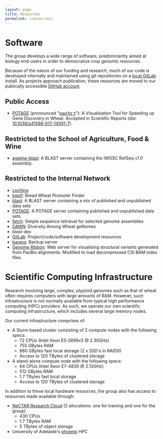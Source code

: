 ```yaml
---
layout: page
title: Resources
permalink: /resources/
---
```


# Software

The group develops a wide range of software, predominantly aimed at biology end-users in order to
democratize crop genomic resources.

Because of the nature of our funding and research, much of our code is developed
internally and maintained using git repositories on a [local GitLab](/internal/code) install.
As projects approach publication, these resources are moved to our publically accessible
[GitHub account](https://github.com/CroBiAd).

## Public Access

  * [POTAGE](/potage) (pronounced "[pəʊˈtɑːʒ](http://img2.tfd.com/pron/mp3/en/UK/df/dfskskssdfd5drh7.mp3)"): A Visualisation
    Tool for Speeding up Gene Discovery in Wheat. Accepted in Scientific Reports
    (doi: [10.1038/s41598-017-14591-7](https://dx.doi.org/10.1038/s41598-017-14591-7)).

## Restricted to the School of Agriculture, Food & Wine

  * [agwine-blast](/afw/blast): A BLAST server containing the IWGSC RefSeq v1.0 assembly.

## Restricted to the Internal Network

  * [coching](/internal/coching)
  * [bwpf](/internal/bwpf): Bread Wheat Promoter Finder
  * [blast](/internal/blast): A BLAST server containing a mix of published and unpublished data sets
  * [POTAGE](/internal/potage): A POTAGE server containing published and unpublished data sets
  * [fetch](/internal/fetch): Simple sequence retrieval for selected genome assemblies
  * [DAWN](/internal/dawn): Diversity Among Wheat geNomes
  * blast-dev
  * [GitLab](/internal/code): Project/code/software development resources
  * [bareos](/internal/bareos): Backup server
  * [Genome Ribbon](/internal/ribbon): Web server for visualising structural variants generated from PacBio alignments.
    Modified to load decompressed CSI BAM index files.

# Scientific Computing Infrastructure

Research involving large, complex, plyploid genomes such as that of wheat often requires computers with large amounts
of RAM. However, such infrastructure is not normally available from typical high performance computing (HPC) providers.
As such, we operate our own scientific computing infrastructure, which includes several large memory nodes.

Our current infrastructure comprises of:

  * A Slurm based cluster consisting of 2 compute nodes with the following specs:
    * 72 CPUs (Intel Xeon E5-2699v3 @ 2.30GHz)
    * 755 GBytes RAM
    * 880 GBytes fast local storage (2 x SSD's in RAID0)
    * Access to 120 TBytes of clustered storage
  * A stand-alone compute node with the following specs:
    * 64 CPUs (Intel Xeon E7-4830 @ 2.13GHz)
    * 512 GBytes RAM
    * 1.7 TBytes fast local storage
    * Access to 120 TBytes of clustered storage

In addition to these local hardware resources, the group also has access to resources made available through:

  * [NeCTAR Research Cloud](https://nectar.org.au/research-cloud/) (2 allocations: one for training and one for the group)
    * 430 CPUs
    * 1.7 TBytes RAM
    * 5 TBytes of object storage
  * University of Adelaide's [phoenix](https://www.adelaide.edu.au/phoenix/) HPC
